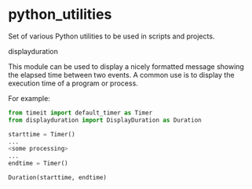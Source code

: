 # python_utilities
Set of various Python utilities to be used in scripts and projects.


displayduration

This module can be used to display a nicely formatted message showing the elapsed time between two events.
A common use is to display the execution time of a program or process.

For example:
```python
from timeit import default_timer as Timer
from displayduration import DisplayDuration as Duration

starttime = Timer()
...
<some processing>
...
endtime = Timer()

Duration(starttime, endtime)
```


